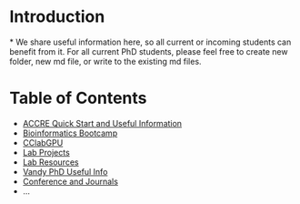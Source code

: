 # Introduction

\* We share useful information here, so all current or incoming students can benefit from it.
For all current PhD students, please feel free to create new folder, new md file, or write to the existing md files.

# Table of Contents
- [ACCRE Quick Start and Useful Information](ACCRE%20Quick%20Start/)
- [Bioinformatics Bootcamp](Bioinformatics%20Bootcamp/)
- [CClabGPU](CClabGPU/)
- [Lab Projects](Lab%20Projects/)
- [Lab Resources](Lab%20Resources/)
- [Vandy PhD Useful Info](Vandy%20PhD%20Useful%20Info/)
- [Conference and Journals](Conference%20and%20Journals/)
- ...
